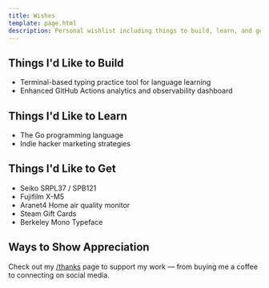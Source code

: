 ```yaml
---
title: Wishes
template: page.html
description: Personal wishlist including things to build, learn, and gear to acquire.
---
```


## Things I'd Like to Build

* Terminal-based typing practice tool for language learning
* Enhanced GitHub Actions analytics and observability dashboard

## Things I'd Like to Learn

* The Go programming language
* Indie hacker marketing strategies

## Things I'd Like to Get

* Seiko SRPL37 / SPB121
* Fujifilm X-M5
* Aranet4 Home air quality monitor
* Steam Gift Cards
* Berkeley Mono Typeface

## Ways to Show Appreciation

Check out my [/thanks](/thanks) page to support my work — from buying me a coffee to connecting on social media.
